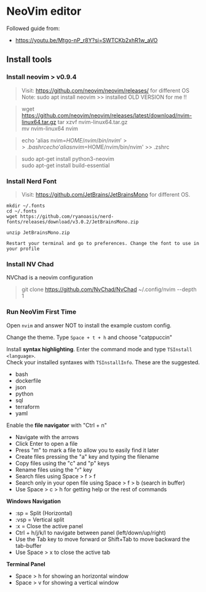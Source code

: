# NeoVim editor

Followed guide from:
- https://youtu.be/Mtgo-nP_r8Y?si=SWTCKb2xhR1w_aVO

## Install tools

### Install neovim > v0.9.4


> Visit: https://github.com/neovim/neovim/releases/ for different OS  
> Note: sudo apt install neovim  >> installed OLD VERSION for me !!  

> wget https://github.com/neovim/neovim/releases/latest/download/nvim-linux64.tar.gz
> tar xzvf nvim-linux64.tar.gz  
> mv nvim-linux64 nvim  

> echo 'alias nvim=$HOME/nvim/bin/nvim' >> .bashrc  
> echo 'alias nvim=$HOME/nvim/bin/nvim' >> .zshrc  

> sudo apt-get install python3-neovim  
> sudo apt-get install build-essential 

### Install Nerd Font
> Visit: https://github.com/JetBrains/JetBrainsMono for different OS.
```
mkdir ~/.fonts
cd ~/.fonts
wget https://github.com/ryanoasis/nerd-fonts/releases/download/v3.0.2/JetBrainsMono.zip

unzip JetBrainsMono.zip

Restart your terminal and go to preferences. Change the font to use in your profile
```

### Install NV Chad

NVChad is a neovim configuration

> git clone https://github.com/NvChad/NvChad ~/.config/nvim --depth 1

### Run NeoVim First Time

Open `nvim` and answer NOT to install the example custom config.

Change the theme. Type `Space + t + h` and choose "catppuccin"

Install **syntax highlighting**. Enter the command mode and type `TSInstall <language>`.  
Check your installed syntaxes with `TSInstallInfo`. These are the suggested.
- bash
- dockerfile
- json
- python
- sql
- terraform
- yaml


Enable the **file navigator** with "Ctrl + n" 
- Navigate with the arrows
- Click Enter to open a file
- Press "m" to mark a file to allow you to easily find it later
- Create files pressing the "a" key and typing the filename
- Copy files using the "c" and "p" keys
- Rename files using the "r" key
- Search files using Space > f > f
- Search only in your open file using Space > f > b (search in buffer)
- Use Space > c > h for getting help or the rest of commands

**Windows Navigation**  
- :sp = Split (Horizontal)
- :vsp = Vertical split
- :x = Close the active panel
- Ctrl + h/j/k/l to navigate between panel (left/down/up/right)
- Use the Tab key to move forward or Shift+Tab to move backward the tab-buffer
- Use Space > x to close the active tab

**Terminal Panel**
- Space > h for showing an horizontal window
- Space > v for showing a vertical window
